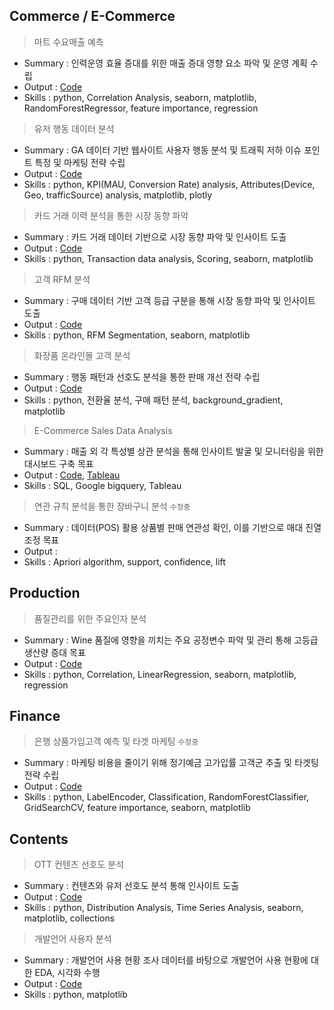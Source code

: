 ## Commerce / E-Commerce
> 마트 수요매출 예측
- Summary : 인력운영 효율 증대를 위한 매출 증대 영향 요소 파악 및 운영 계획 수립
- Output  : [Code](https://github.com/jd0421/Project/blob/main/Commerce_and_E_Commerce/%EB%A7%88%ED%8A%B8%20%EC%88%98%EC%9A%94%EB%A7%A4%EC%B6%9C%20%EC%98%88%EC%B8%A1_20250610%20-%202%EC%B0%A8.ipynb)
- Skills  : python, Correlation Analysis, seaborn, matplotlib, RandomForestRegressor, feature importance, regression

> 유저 행동 데이터 분석
- Summary : GA 데이터 기반 웹사이트 사용자 행동 분석 및 트래픽 저하 이슈 포인트 특정 및 마케팅 전략 수립
- Output  : [Code](https://github.com/jd0421/Project/blob/main/Commerce_and_E_Commerce/%EC%BD%98%ED%85%90%EC%B8%A0%20-%20%EC%9C%A0%EC%A0%80%20%ED%96%89%EB%8F%99%20%EB%8D%B0%EC%9D%B4%ED%84%B0%20%EB%B6%84%EC%84%9D%20-%20GA.ipynb)
- Skills  : python, KPI(MAU, Conversion Rate) analysis, Attributes(Device, Geo, trafficSource) analysis, matplotlib, plotly

> 카드 거래 이력 분석을 통한 시장 동향 파악
- Summary : 카드 거래 데이터 기반으로 시장 동향 파악 및 인사이트 도출
- Output  : [Code](https://github.com/jd0421/Project/blob/main/Commerce_and_E_Commerce/%EC%B9%B4%EB%93%9C%20%EA%B1%B0%EB%9E%98%20%EC%9D%B4%EB%A0%A5%20%EB%B6%84%EC%84%9D.ipynb) 
- Skills  : python, Transaction data analysis, Scoring, seaborn, matplotlib 

> 고객 RFM 분석 
- Summary : 구매 데이터 기반 고객 등급 구분을 통해 시장 동향 파악 및 인사이트 도출
- Output  : [Code](https://github.com/jd0421/Project/blob/main/Commerce_and_E_Commerce/%EC%9D%B4%EC%BB%A4%EB%A8%B8%EC%8A%A4%20%EA%B3%A0%EA%B0%9D%20RFM%20%EB%B6%84%EC%84%9D.ipynb)
- Skills  : python, RFM Segmentation, seaborn, matplotlib 

> 화장품 온라인몰 고객 분석
- Summary : 행동 패턴과 선호도 분석을 통한 판매 개선 전략 수립
- Output : [Code](https://github.com/jd0421/Project/blob/main/Commerce_and_E_Commerce/%ED%99%94%EC%9E%A5%ED%92%88%20%EC%98%A8%EB%9D%BC%EC%9D%B8%EB%AA%B0%20%EA%B3%A0%EA%B0%9D%20%EB%B6%84%EC%84%9D.ipynb)
- Skills : python, 전환율 분석, 구매 패턴 분석, background_gradient, matplotlib 

> E-Commerce Sales Data Analysis
- Summary : 매출 외 각 특성별 상관 분석을 통해 인사이트 발굴 및 모니터링을 위한 대시보드 구축 목표
- Output  : [Code](https://github.com/jd0421/Datarian_side_project_code/blob/main/E-Commerce%20Sales%20Dataset_250127.sql), [Tableau](https://public.tableau.com/app/profile/alex.noh6655/viz/Profitablilityanalysisforoptimization/1)
- Skills  : SQL, Google bigquery, Tableau

> 연관 규칙 분석을 통한 장바구니 분석 `수정중`
- Summary : 데이터(POS) 활용 상품별 판매 연관성 확인, 이를 기반으로 매대 진열 조정 목표
- Output  : 
- Skills  : Apriori algorithm, support, confidence, lift

## Production 
> 품질관리를 위한 주요인자 분석
- Summary : Wine 품질에 영향을 끼치는 주요 공정변수 파악 및 관리 통해 고등급 생산량 증대 목표
- Output  : [Code](https://github.com/jd0421/Project/blob/main/Product/%ED%92%88%EC%A7%88%EA%B4%80%EB%A6%AC%EB%A5%BC%20%EC%9C%84%ED%95%9C%20%EC%A3%BC%EC%9A%94%EC%9D%B8%EC%9E%90%20%EB%B6%84%EC%84%9D.ipynb)
- Skills  : python, Correlation, LinearRegression, seaborn, matplotlib, regression

## Finance
> 은행 상품가입고객 예측 및 타겟 마케팅 `수정중`
- Summary : 마케팅 비용을 줄이기 위해 정기예금 고가입률 고객군 추출 및 타겟팅 전략 수립
- Output  : [Code](https://github.com/jd0421/Project/blob/main/Finance/%EC%9D%80%ED%96%89%20%EC%83%81%ED%92%88%EA%B0%80%EC%9E%85%EA%B3%A0%EA%B0%9D%20%EC%98%88%EC%B8%A1%20%EB%B0%8F%20%ED%83%80%EA%B2%9F%20%EB%A7%88%EC%BC%80%ED%8C%85.ipynb) 
- Skills  : python, LabelEncoder, Classification, RandomForestClassifier, GridSearchCV, feature importance, seaborn, matplotlib

## Contents
> OTT 컨텐츠 선호도 분석
- Summary : 컨텐츠와 유저 선호도 분석 통해 인사이트 도출
- Output  : [Code](https://github.com/jd0421/Project/blob/main/Content/OTT%20%EC%BB%A8%ED%85%90%EC%B8%A0%20%EC%84%A0%ED%98%B8%EB%8F%84%20%EB%B6%84%EC%84%9D.ipynb)
- Skills  : python, Distribution Analysis, Time Series Analysis, seaborn, matplotlib, collections

> 개발언어 사용자 분석
- Summary : 개발언어 사용 현황 조사 데이터를 바탕으로 개발언어 사용 현황에 대한 EDA, 시각화 수행
- Output  : [Code](https://github.com/jd0421/Project/blob/main/Content/%EA%B0%9C%EB%B0%9C%EC%96%B8%EC%96%B4%20%EC%82%AC%EC%9A%A9%EC%9E%90%20%EB%B6%84%EC%84%9D.ipynb)
- Skills  : python, matplotlib
